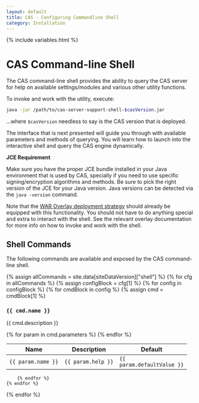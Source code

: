 ```yaml
---
layout: default
title: CAS - Configuring Commandline Shell
category: Installation
---
```

{% include variables.html %}


# CAS Command-line Shell

The CAS command-line shell provides the ability to query the CAS server for help on available settings/modules and
various other utility functions. 

To invoke and work with the utility, execute:

```bash
java -jar /path/to/cas-server-support-shell-$casVersion.jar
```

...where `$casVersion` needless to say is the CAS version that is deployed.

The interface that is next presented will guide you through with available parameters and methods of querying.
You will learn how to launch into the interactive shell and query the CAS engine dynamically.

<div class="alert alert-info"><strong>JCE Requirement</strong><p>Make sure you have the proper JCE bundle installed in your 
Java environment that is used by CAS, specially if you need to use specific signing/encryption algorithms and methods. 
Be sure to pick the right version of the JCE for your Java version. Java versions can be detected via the <code>java -version</code> command.</p></div>

Note that the [WAR Overlay deployment strategy](WAR-Overlay-Installation.html) should already be equipped with this 
functionality. You should not have to do anything special and extra to interact with the shell. See the relevant 
overlay documentation for more info on how to invoke and work with the shell.

## Shell Commands

The following commands are available and exposed by the CAS command-line shell.

<div>

{% assign allCommands = site.data[siteDataVersion]["shell"] %}
{% for cfg in allCommands %}
    {% assign configBlock = cfg[1] %}
    {% for config in configBlock %}
    	{% for cmdBlock in config %}
			{% assign cmd = cmdBlock[1] %}
			<h3><code>{{ cmd.name }}</code></h3>
			<p>{{ cmd.description }}</p>
			<table class="cas-datatable paginated-table">
			    <thead>
			        <tr>
			          <th>Name</th>
			          <th>Description</th>
			          <th>Default</th>
			        </tr>
			    </thead>
			    <tbody>
			        {% for param in cmd.parameters %}
			        	<tr>
			                <td>
			                    <code>{{ param.name }}</code>
			                </td>
			                <td>
			                    <code>{{ param.help }}</code>
			                </td>
			                <td>
			                    <code>{{ param.defaultValue }}</code>
			                </td>
			            </tr>
			        {% endfor %}
			    </tbody>
			</table>

    	{% endfor %}
    {% endfor %}
{% endfor %}

</div>